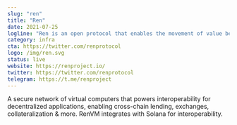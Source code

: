 ```yaml
---
slug: "ren"
title: "Ren"
date: 2021-07-25
logline: "Ren is an open protocol that enables the movement of value between blockchains.."
category: infra
cta: https://twitter.com/renprotocol
logo: /img/ren.svg
status: live
website: https://renproject.io/
twitter: https://twitter.com/renprotocol
telegram: https://t.me/renproject
---
```

A secure network of virtual computers that powers interoperability for decentralized applications, enabling cross-chain lending, exchanges, collateralization & more. RenVM integrates with Solana for interoperability.
